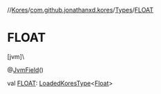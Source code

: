 //[Kores](../../../index.md)/[com.github.jonathanxd.kores](../index.md)/[Types](index.md)/[FLOAT](-f-l-o-a-t.md)

# FLOAT

[jvm]\

@[JvmField](https://kotlinlang.org/api/latest/jvm/stdlib/kotlin.jvm/-jvm-field/index.html)()

val [FLOAT](-f-l-o-a-t.md): [LoadedKoresType](../../com.github.jonathanxd.kores.type/-loaded-kores-type/index.md)<[Float](https://kotlinlang.org/api/latest/jvm/stdlib/kotlin/-float/index.html)>
